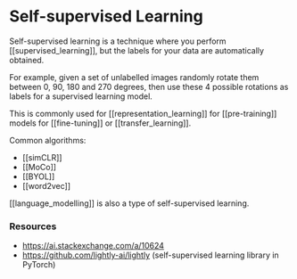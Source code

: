 # Self-supervised Learning

Self-supervised learning is a technique where you perform [[supervised_learning]], but the labels for your data are automatically obtained.

For example, given a set of unlabelled images randomly rotate them between 0, 90, 180 and 270 degrees, then use these 4 possible rotations as labels for a supervised learning model.

This is commonly used for [[representation_learning]] for [[pre-training]] models for [[fine-tuning]] or [[transfer_learning]].

Common algorithms:

- [[simCLR]]
- [[MoCo]]
- [[BYOL]]
- [[word2vec]]

[[language_modelling]] is also a type of self-supervised learning.

### Resources

- https://ai.stackexchange.com/a/10624
- https://github.com/lightly-ai/lightly (self-supervised learning library in PyTorch)
